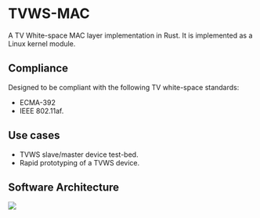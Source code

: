 # TVWS-MAC
A TV White-space MAC layer implementation in Rust. It is implemented as a Linux kernel module.

## Compliance
Designed to be compliant with the following TV white-space standards:
- ECMA-392
- IEEE 802.11af.

## Use cases
- TVWS slave/master device test-bed.
- Rapid prototyping of a TVWS device.

## Software Architecture

![](https://i.imgur.com/rvCbRjS.png)
